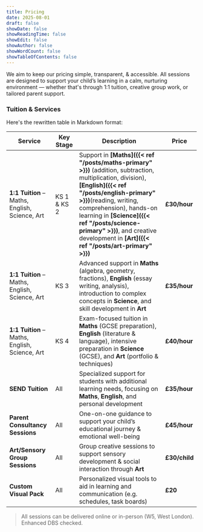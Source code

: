 ```yaml
---
title: Pricing
date: 2025-08-01
draft: false
showDate: false
showReadingTime: false
showEdit: false
showAuthor: false
showWordCount: false
showTableOfContents: false
---
```


We aim to keep our pricing simple, transparent, & accessible. All sessions are designed to support your child’s learning in a calm, nurturing environment — whether that's through 1:1 tuition, creative group work, or tailored parent support.
<!-- 
### Tuition & Services

| Service                            | Key Stage        | Description                                                                 | Price             |
|-----------------------------------|------------------|-----------------------------------------------------------------------------|-------------------|
| 1:1 Tuition – English             | KS 1 & KS 2      | Support in foundational reading, writing & comprehension skills           | **£30/hour**      |
| 1:1 Tuition – Science             | KS 1 & KS 2      | Hands-on science learning with experiments & interactive activities        | **£30/hour**      |
| 1:1 Tuition – Art                 | KS 1 & KS 2      | Creative art sessions focusing on expression, fine motor skills & confidence | **£30/hour**      |
| 1:1 Tuition – English             | KS 3             | Advanced literacy support, including essay writing, analysis & exam preparation | **£35/hour**      |
| 1:1 Tuition – Science             | KS 3             | Introduction to more complex scientific concepts with practical applications  | **£35/hour**      |
| 1:1 Tuition – Art                 | KS 3             | Focused development in artistic skills, including techniques & art history | **£35/hour**      |
| 1:1 Tuition – English             | KS 4             | Exam-focused tuition on English literature & language, including essay & exam technique | **£40/hour**      |
| 1:1 Tuition – Science             | KS 4             | Intensive exam preparation in GCSE Science, including revision & practical work | **£40/hour**      |
| 1:1 Tuition – Art                 | KS 4             | Preparation for art GCSEs, focusing on portfolio work, techniques & final assessments | **£40/hour**      |
| SEND Tuition                      | All              | Specialized support tailored for students with additional learning needs, focusing on building confidence & personal development | **£30/hour**      |
| Parent Consultancy Sessions       | All              | One-on-one guidance to support your child’s educational journey & emotional well-being | **£45/hour**      |
| Art/Sensory Group Sessions        | All              | Group creative sessions to support sensory development & social interaction | **£30/child**     |
| Custom Visual Pack                | All              | Personalized visual tools to aid in learning & communication (e.g. schedules, task boards) | **£20**           | -->

### Tuition & Services

Here's the rewritten table in Markdown format:


| Service                            | Key Stage        | Description                                                                 | Price             |
 |------------------------------------|------------------|-----------------------------------------------------------------------------|-------------------|
| **1:1 Tuition** – Maths, English, Science, Art | KS 1 & KS 2      | Support in **[Maths]({{< ref "/posts/maths-primary" >}})** (addition, subtraction, multiplication, division), **[English]({{< ref "/posts/english-primary" >}})**(reading, writing, comprehension), hands-on learning in **[Science]({{< ref "/posts/science-primary" >}})**, and creative development in **[Art]({{< ref "/posts/art-primary" >}})** | **£30/hour**      |
| **1:1 Tuition** – Maths, English, Science, Art | KS 3             | Advanced support in **Maths** (algebra, geometry, fractions), **English** (essay writing, analysis), introduction to complex concepts in **Science**, and skill development in **Art** | **£35/hour**      |
| **1:1 Tuition** – Maths, English, Science, Art | KS 4             | Exam-focused tuition in **Maths** (GCSE preparation), **English** (literature & language), intensive preparation in **Science** (GCSE), and **Art** (portfolio & techniques) | **£40/hour**      |
| **SEND Tuition**                   | All              | Specialized support for students with additional learning needs, focusing on **Maths**, **English**, and personal development | **£35/hour**      |
| **Parent Consultancy Sessions**    | All              | One-on-one guidance to support your child’s educational journey & emotional well-being | **£45/hour**      |
| **Art/Sensory Group Sessions**     | All              | Group creative sessions to support sensory development & social interaction through **Art** | **£30/child**     |
| **Custom Visual Pack**             | All              | Personalized visual tools to aid in learning and communication (e.g. schedules, task boards) | **£20**           |
 


> All sessions can be delivered online or in-person (W5, West London).  
> Enhanced DBS checked. 
